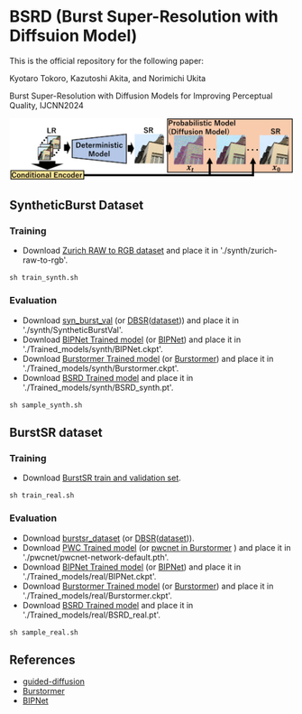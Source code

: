 # BSRD (Burst Super-Resolution with Diffsuion Model)
This is the official repository for the following paper:

Kyotaro Tokoro, Kazutoshi Akita, and Norimichi Ukita

Burst Super-Resolution with Diffusion Models for Improving Perceptual Quality, IJCNN2024

![Top page](image/Overview.png)


## SyntheticBurst Dataset
### Training
- Download [Zurich RAW to RGB dataset](http://people.ee.ethz.ch/~ihnatova/pynet.html#dataset) and place it in './synth/zurich-raw-to-rgb'.
```
sh train_synth.sh
```
### Evaluation
- Download [syn_burst_val](https://data.vision.ee.ethz.ch/bhatg/syn_burst_val.zip) (or [DBSR](https://github.com/goutamgmb/deep-burst-sr)([dataset](https://drive.google.com/file/d/1DHu3-_tGSc_8Wwwu6sHFaPtmd9ymd0rZ/view))) and place it in './synth/SyntheticBurstVal'.
- Download [BIPNet Trained model](https://mbzuaiac-my.sharepoint.com/:u:/g/personal/akshay_dudhane_mbzuai_ac_ae/EYlxq0X49fRGiFD3kMxnM6IB7VNtwhd3atNr4oc1b1psbA?e=pLN14I) (or [BIPNet](https://github.com/akshaydudhane16/BIPNet/tree/main)) and place it in './Trained_models/synth/BIPNet.ckpt'.
- Download [Burstormer Trained model](https://drive.google.com/file/d/1E_6NdmzNjaEpxlrN06SQ9JAyOvGG5wA4/view?usp=sharing) (or [Burstormer](https://github.com/akshaydudhane16/Burstormer/tree/main)) and place it in './Trained_models/synth/Burstormer.ckpt'.
- Download [BSRD Trained model](https://drive.google.com/file/d/1YJumrSNDW4e6C3pwm4JFanHrR2tOz2UP/view?usp=sharing) and place it in './Trained_models/synth/BSRD_synth.pt'.
        
```
sh sample_synth.sh
```


## BurstSR dataset
### Training
- Download [BurstSR train and validation set](https://github.com/goutamgmb/NTIRE21_BURSTSR/blob/master/burstsr_links.md).
```
sh train_real.sh
```
### Evaluation
- Download [burstsr_dataset](https://data.vision.ee.ethz.ch/bhatg/BurstSRChallenge/val.zip) (or [DBSR](https://github.com/goutamgmb/deep-burst-sr)([dataset](https://drive.google.com/drive/folders/1A8FytFrYP-y7pZZhfFxVRzEPwcKl-Cp7))).
- Download [PWC Trained model](https://data.vision.ee.ethz.ch/bhatg/pwcnet-network-default.pth) (or [pwcnet in Burstormer](https://github.com/akshaydudhane16/Burstormer/tree/main/Burst%20Super-resolution/pwcnet) ) and place it in './pwcnet/pwcnet-network-default.pth'.
- Download [BIPNet Trained model](https://mbzuaiac-my.sharepoint.com/:u:/g/personal/akshay_dudhane_mbzuai_ac_ae/EYlxq0X49fRGiFD3kMxnM6IB7VNtwhd3atNr4oc1b1psbA?e=pLN14I) (or [BIPNet](https://github.com/akshaydudhane16/BIPNet/tree/main)) and place it in './Trained_models/real/BIPNet.ckpt'.
- Download [Burstormer Trained model](https://drive.google.com/file/d/1ME1WuRaL3Bv7tBlbcO5hY-pOZ5439E0C/view?usp=sharing) (or [Burstormer](https://github.com/akshaydudhane16/Burstormer/tree/main)) and place it in './Trained_models/real/Burstormer.ckpt'.
- Download [BSRD Trained model](https://drive.google.com/file/d/1_jn3V1Ln4pm2FigBluYJPbVIfZD2yla7/view?usp=sharing) and place it in './Trained_models/real/BSRD_real.pt'.

```
sh sample_real.sh
```

## References
* [guided-diffusion](https://github.com/openai/guided-diffusion)
* [Burstormer](https://github.com/akshaydudhane16/Burstormer)
* [BIPNet](https://github.com/akshaydudhane16/BIPNet)
